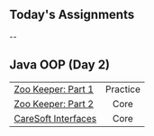 ## Today's Assignments
--
## Java OOP (Day 2)

|                                           |     |
|-----------------------------------------------------------------------|:--------:|
| [Zoo Keeper: Part 1](https://github.com/tmax818/ZooKeeperI)           | Practice |
| [Zoo Keeper: Part 2](https://github.com/tmax818/ZooKeeperII)          | Core     |
| [CareSoft Interfaces](https://github.com/tmax818/BankAccount)         | Core     |


